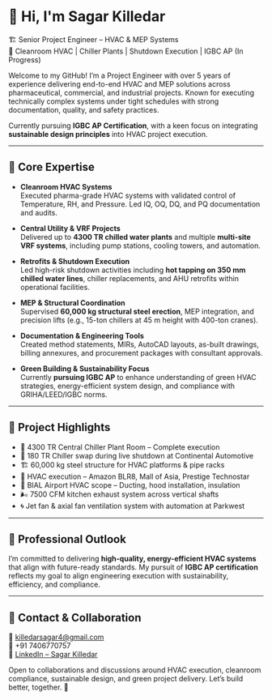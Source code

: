 # 👋 Hi, I'm Sagar Killedar

🏗️ Senior Project Engineer – HVAC & MEP Systems  
📍 Cleanroom HVAC | Chiller Plants | Shutdown Execution | IGBC AP (In Progress)

Welcome to my GitHub! I’m a Project Engineer with over 5 years of experience delivering end-to-end HVAC and MEP solutions across pharmaceutical, commercial, and industrial projects. Known for executing technically complex systems under tight schedules with strong documentation, quality, and safety practices.

Currently pursuing **IGBC AP Certification**, with a keen focus on integrating **sustainable design principles** into HVAC project execution.

---

## 🔹 Core Expertise

- **Cleanroom HVAC Systems**  
  Executed pharma-grade HVAC systems with validated control of Temperature, RH, and Pressure. Led IQ, OQ, DQ, and PQ documentation and audits.

- **Central Utility & VRF Projects**  
  Delivered up to **4300 TR chilled water plants** and multiple **multi-site VRF systems**, including pump stations, cooling towers, and automation.

- **Retrofits & Shutdown Execution**  
  Led high-risk shutdown activities including **hot tapping on 350 mm chilled water lines**, chiller replacements, and AHU retrofits within operational facilities.

- **MEP & Structural Coordination**  
  Supervised **60,000 kg structural steel erection**, MEP integration, and precision lifts (e.g., 15-ton chillers at 45 m height with 400-ton cranes).

- **Documentation & Engineering Tools**  
  Created method statements, MIRs, AutoCAD layouts, as-built drawings, billing annexures, and procurement packages with consultant approvals.

- **Green Building & Sustainability Focus**  
  Currently **pursuing IGBC AP** to enhance understanding of green HVAC strategies, energy-efficient system design, and compliance with GRIHA/LEED/IGBC norms.

---

## 🔹 Project Highlights

- 🧊 4300 TR Central Chiller Plant Room – Complete execution  
- 🔧 180 TR Chiller swap during live shutdown at Continental Automotive  
- 🏗️ 60,000 kg steel structure for HVAC platforms & pipe racks  
- 🏢 HVAC execution – Amazon BLR8, Mall of Asia, Prestige Technostar  
- 🛫 BIAL Airport HVAC scope – Ducting, hood installation, insulation  
- 🌬️ 7500 CFM kitchen exhaust system across vertical shafts  
- 🌀 Jet fan & axial fan ventilation system with automation at Parkwest  

---

## 🔹 Professional Outlook

I’m committed to delivering **high-quality, energy-efficient HVAC systems** that align with future-ready standards. My pursuit of **IGBC AP certification** reflects my goal to align engineering execution with sustainability, efficiency, and compliance.

---

## 🔹 Contact & Collaboration

📧 killedarsagar4@gmail.com  
📱 +91 7406770757  
🔗 [LinkedIn – Sagar Killedar](https://www.linkedin.com/in/sagar-killedar-4414821b3)

Open to collaborations and discussions around HVAC execution, cleanroom compliance, sustainable design, and green project delivery. Let’s build better, together. 🌱
